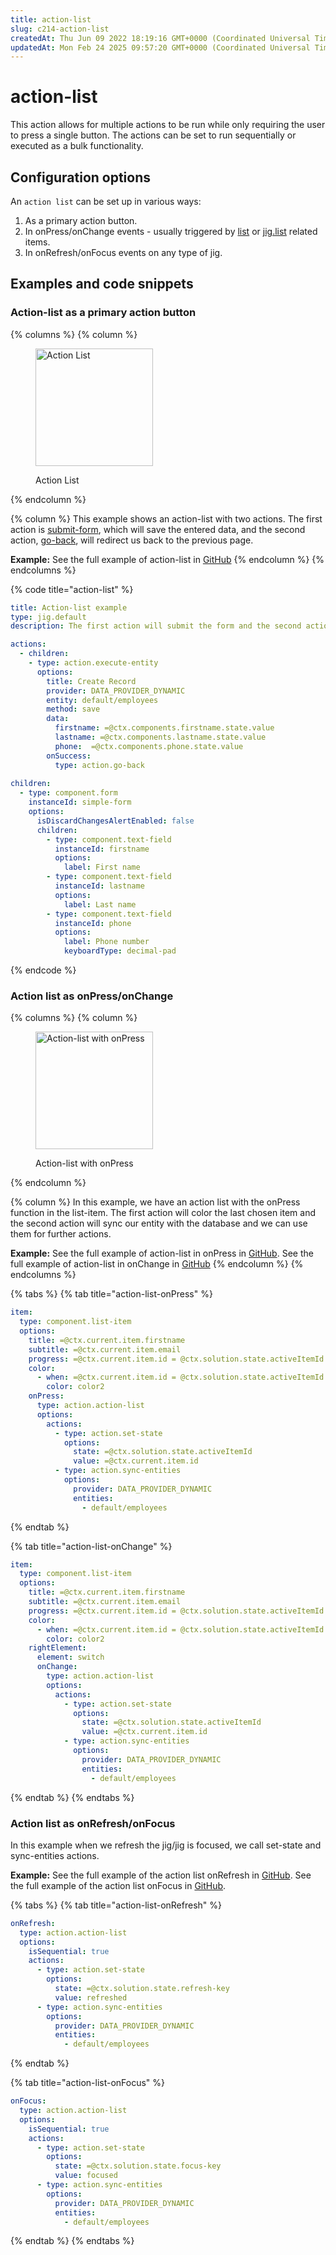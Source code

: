 ```yaml
---
title: action-list
slug: c214-action-list
createdAt: Thu Jun 09 2022 18:19:16 GMT+0000 (Coordinated Universal Time)
updatedAt: Mon Feb 24 2025 09:57:20 GMT+0000 (Coordinated Universal Time)
---
```


# action-list

This action allows for multiple actions to be run while only requiring the user to press a single button. The actions can be set to run sequentially or executed as a bulk functionality.

## Configuration options

An `action list` can be set up in various ways:

1. As a primary action button.
2. In onPress/onChange events - usually triggered by [list](../Widgets/list.md) or [jig.list](<../Jig Types/jig_list.md>) related items.
3. In onRefresh/onFocus events on any type of jig.

## Examples and code snippets

### Action-list as a primary action button

{% columns %}
{% column %}
<figure><img src="../../.gitbook/assets/ac-actionlist.png" alt="Action List" width="188"><figcaption><p>Action List</p></figcaption></figure>
{% endcolumn %}

{% column %}
This example shows an action-list with two actions. The first action is [submit-form](https://docs.jigx.com/examples/examples/readme/actions/submit-form), which will save the entered data, and the second action, [go-back](https://docs.jigx.com/examples/readme/actions/go-back), will redirect us back to the previous page.

**Example:** See the full example of action-list in [GitHub](https://github.com/jigx-com/jigx-samples/blob/main/quickstart/jigx-samples/jigs/jigx-actions/action-list/action-list-primary.jigx)
{% endcolumn %}
{% endcolumns %}

{% code title="action-list" %}
```yaml
title: Action-list example
type: jig.default
description: The first action will submit the form and the second action will redirect us back to the previous page.

actions:
  - children:
    - type: action.execute-entity
      options:
        title: Create Record
        provider: DATA_PROVIDER_DYNAMIC
        entity: default/employees
        method: save
        data:
          firstname: =@ctx.components.firstname.state.value
          lastname: =@ctx.components.lastname.state.value
          phone:  =@ctx.components.phone.state.value
        onSuccess: 
          type: action.go-back
            
children:
  - type: component.form
    instanceId: simple-form
    options:
      isDiscardChangesAlertEnabled: false
      children:
        - type: component.text-field
          instanceId: firstname
          options:
            label: First name
        - type: component.text-field
          instanceId: lastname
          options:
            label: Last name
        - type: component.text-field
          instanceId: phone
          options:
            label: Phone number
            keyboardType: decimal-pad
```
{% endcode %}

### Action list as onPress/onChange

{% columns %}
{% column %}
<figure><img src="../../.gitbook/assets/ac-actionlist-onpress.png" alt="Action-list with onPress" width="188"><figcaption><p>Action-list with onPress</p></figcaption></figure>
{% endcolumn %}

{% column %}
In this example, we have an action list with the onPress function in the list-item. The first action will color the last chosen item and the second action will sync our entity with the database and we can use them for further actions.

**Example:** See the full example of action-list in onPress in [GitHub](https://github.com/jigx-com/jigx-samples/blob/main/quickstart/jigx-samples/jigs/jigx-actions/action-list/action-list-onPress.jigx). See the full example of action-list in onChange in [GitHub](https://github.com/jigx-com/jigx-samples/blob/main/quickstart/jigx-samples/jigs/jigx-actions/action-list/action-list-onChange.jigx)
{% endcolumn %}
{% endcolumns %}

{% tabs %}
{% tab title="action-list-onPress" %}
```yaml
item: 
  type: component.list-item
  options:
    title: =@ctx.current.item.firstname
    subtitle: =@ctx.current.item.email
    progress: =@ctx.current.item.id = @ctx.solution.state.activeItemId ? 1 :0
    color:
      - when: =@ctx.current.item.id = @ctx.solution.state.activeItemId ? true :false
        color: color2
    onPress: 
      type: action.action-list
      options:
        actions:
          - type: action.set-state
            options:
              state: =@ctx.solution.state.activeItemId
              value: =@ctx.current.item.id
          - type: action.sync-entities
            options:
              provider: DATA_PROVIDER_DYNAMIC
              entities:
                - default/employees
```
{% endtab %}

{% tab title="action-list-onChange" %}
```yaml
item: 
  type: component.list-item
  options:
    title: =@ctx.current.item.firstname
    subtitle: =@ctx.current.item.email
    progress: =@ctx.current.item.id = @ctx.solution.state.activeItemId ? 1 :0
    color:
      - when: =@ctx.current.item.id = @ctx.solution.state.activeItemId ? true :false
        color: color2
    rightElement: 
      element: switch
      onChange: 
        type: action.action-list
        options:
          actions:
            - type: action.set-state
              options:
                state: =@ctx.solution.state.activeItemId
                value: =@ctx.current.item.id
            - type: action.sync-entities
              options:
                provider: DATA_PROVIDER_DYNAMIC
                entities:
                  - default/employees
```
{% endtab %}
{% endtabs %}

### Action list as onRefresh/onFocus

In this example when we refresh the jig/jig is focused, we call set-state and sync-entities actions.

**Example:** See the full example of the action list onRefresh in [GitHub](https://github.com/jigx-com/jigx-samples/blob/main/quickstart/jigx-samples/jigs/jigx-actions/action-list/action-list-onRefresh.jigx). See the full example of the action list onFocus in [GitHub](https://github.com/jigx-com/jigx-samples/blob/main/quickstart/jigx-samples/jigs/jigx-actions/action-list/action-list-onFocus.jigx).

{% tabs %}
{% tab title="action-list-onRefresh" %}
```yaml
onRefresh: 
  type: action.action-list
  options:
    isSequential: true
    actions:
      - type: action.set-state
        options:
          state: =@ctx.solution.state.refresh-key
          value: refreshed
      - type: action.sync-entities
        options:
          provider: DATA_PROVIDER_DYNAMIC
          entities:
            - default/employees
```
{% endtab %}

{% tab title="action-list-onFocus" %}
```yaml
onFocus: 
  type: action.action-list
  options:
    isSequential: true
    actions:
      - type: action.set-state
        options:
          state: =@ctx.solution.state.focus-key
          value: focused
      - type: action.sync-entities
        options:
          provider: DATA_PROVIDER_DYNAMIC
          entities:
            - default/employees
```
{% endtab %}
{% endtabs %}
